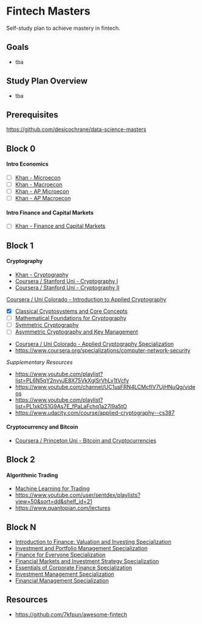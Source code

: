 # Fintech Masters

Self-study plan to achieve mastery in fintech.

## Goals

* tba

## Study Plan Overview

* tba

## Prerequisites

https://github.com/desicochrane/data-science-masters


## Block 0

#### Intro Economics
- [ ] [Khan - Microecon](https://www.khanacademy.org/economics-finance-domain/microeconomics)
- [ ] [Khan - Macroecon](https://www.khanacademy.org/economics-finance-domain/macroeconomics)
- [ ] [Khan - AP Microecon](https://www.khanacademy.org/economics-finance-domain/ap-microeconomics)
- [ ] [Khan - AP Macroecon](https://www.khanacademy.org/economics-finance-domain/ap-macroeconomics)

#### Intro Finance and Capital Markets
- [ ] [Khan - Finance and Capital Markets](https://www.khanacademy.org/economics-finance-domain/core-finance)


## Block 1

#### Cryptography
* [Khan - Cryptography](https://www.khanacademy.org/computing/computer-science/cryptography)
* [Coursera / Stanford Uni - Cryptography I](https://www.coursera.org/learn/crypto)
* [Coursera / Stanford Uni - Cryptography II](https://www.coursera.org/learn/crypto2)


[Coursera / Uni Colorado - Introduction to Applied Cryptography](https://www.coursera.org/specializations/introduction-applied-cryptography)

- [X] [Classical Cryptosystems and Core Concepts](https://www.coursera.org/learn/classical-cryptosystems)
- [ ] [Mathematical Foundations for Cryptography](https://www.coursera.org/learn/mathematical-foundations-cryptography)
- [ ] [Symmetric Cryptography](https://www.coursera.org/learn/symmetric-crypto)
- [ ] [Asymmetric Cryptography and Key Management](https://www.coursera.org/learn/asymmetric-crypto)

* [Coursera / Uni Colorado - Applied Cryptography Specialization](https://www.coursera.org/specializations/applied-crypto)
* https://www.coursera.org/specializations/computer-network-security

*Supplementary Resources*
* https://www.youtube.com/playlist?list=PL6N5qY2nvvJE8X75VkXglSrVhLv1tVcfy
* https://www.youtube.com/channel/UC1usFRN4LCMcfIV7UjHNuQg/videos
* https://www.youtube.com/playlist?list=PL1xkDS1G9As7E_fPaLaFchq1a27I9a5tO
* https://www.udacity.com/course/applied-cryptography--cs387

#### Cryptocurrency and Bitcoin
* [Coursera / Princeton Uni - Bitcoin and Cryptocurrencies](https://www.coursera.org/learn/cryptocurrency)

## Block 2

#### Algorithmic Trading
* [Machine Learning for Trading](https://www.udacity.com/course/machine-learning-for-trading--ud501)
* https://www.youtube.com/user/sentdex/playlists?view=50&sort=dd&shelf_id=21
* https://www.quantopian.com/lectures

## Block N


* [Introduction to Finance: Valuation and Investing Specialization](https://www.coursera.org/specializations/valuation-investment)
* [Investment and Portfolio Management Specialization](https://www.coursera.org/specializations/investment-portolio-management)
* [Finance for Everyone Specialization](https://www.coursera.org/specializations/finance-for-everyone)
* [Financial Markets and Investment Strategy Specialization](https://www.coursera.org/specializations/investment-strategy)
* [Essentials of Corporate Finance Specialization](https://www.coursera.org/specializations/learn-finance)
* [Investment Management Specialization](https://www.coursera.org/specializations/investment-management)
* [Financial Management Specialization](https://www.coursera.org/specializations/financial-management)



## Resources

* https://github.com/7kfpun/awesome-fintech
